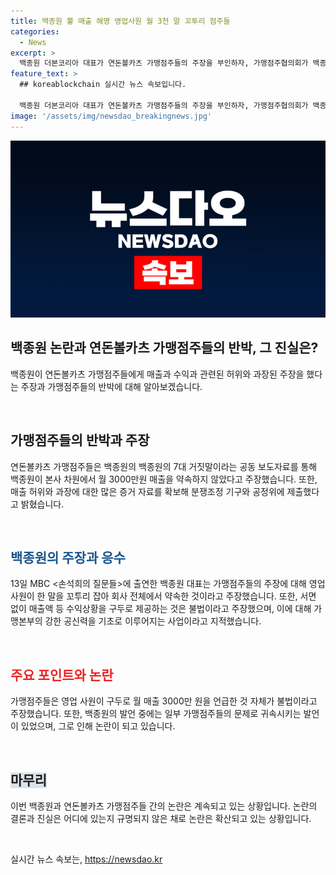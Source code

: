 ```yaml
---
title: 백종원 뿔 매출 해명 영업사원 월 3천 말 꼬투리 점주들
categories:
  - News
excerpt: >
  백종원 더본코리아 대표가 연돈볼카츠 가맹점주들의 주장을 부인하자, 가맹점주협의회가 백종원의 7대 거짓말이라는 공동 보도자료를 발표했다. 이들은 매출액과 수익률을 구두로 제공하는 행위가 불법이라고 주장하며, 백종원 대표의 발언을 반박했다. 또한, 백종원 대표는 일부 매장의 저조한 매출에 대해 일부 매장의 평균 영업 일수와 똑같은 브랜드 다른 매장의 평균 영업 일수 차이가 난다고 말하며 논란을 풀기 위해 노력 중이다.
feature_text: >
  ## koreablockchain 실시간 뉴스 속보입니다.

  백종원 더본코리아 대표가 연돈볼카츠 가맹점주들의 주장을 부인하자, 가맹점주협의회가 백종원의 7대 거짓말이라는 공동 보도자료를 발표했다. 이들은 매출액과 수익률을 구두로 제공하는 행위가 불법이라고 주장하며, 백종원 대표의 발언을 반박했다. 또한, 백종원 대표는 일부 매장의 저조한 매출에 대해 일부 매장의 평균 영업 일수와 똑같은 브랜드 다른 매장의 평균 영업 일수 차이가 난다고 말하며 논란을 풀기 위해 노력 중이다.
image: '/assets/img/newsdao_breakingnews.jpg'
---
```


<p><img src="/assets/img/newsdao_breakingnews.jpg" alt="koreablockchain 속보" /></p>

<h2 data-ke-size="size26">백종원 논란과 연돈볼카츠 가맹점주들의 반박, 그 진실은?</h2>

<p>백종원이 연돈볼카츠 가맹점주들에게 매출과 수익과 관련된 허위와 과장된 주장을 했다는 주장과 가맹점주들의 반박에 대해 알아보겠습니다.</p>

<p data-ke-size="size16">&nbsp;</p>

<h2>가맹점주들의 반박과 주장</h2>

<p>연돈볼카츠 가맹점주들은 백종원의 백종원의 7대 거짓말이라는 공동 보도자료를 통해 백종원이 본사 차원에서 월 3000만원 매출을 약속하지 않았다고 주장했습니다. 또한, 매출 허위와 과장에 대한 많은 증거 자료를 확보해 분쟁조정 기구와 공정위에 제출했다고 밝혔습니다.</p>

<p data-ke-size="size16">&nbsp;</p>

<h2><b><span style="color: #1a5490;">백종원의 주장과 응수</span></b></h2>

<p>13일 MBC &lt;손석희의 질문들&gt;에 출연한 백종원 대표는 가맹점주들의 주장에 대해 영업 사원이 한 말을 꼬투리 잡아 회사 전체에서 약속한 것이라고 주장했습니다. 또한, 서면 없이 매출액 등 수익상황을 구두로 제공하는 것은 불법이라고 주장했으며, 이에 대해 가맹본부의 강한 공신력을 기초로 이루어지는 사업이라고 지적했습니다.</p>

<p data-ke-size="size16">&nbsp;</p>

<h2><span style="color: #ee2323;">주요 포인트와 논란</span></h2>

<p>가맹점주들은 영업 사원이 구두로 월 매출 3000만 원을 언급한 것 자체가 불법이라고 주장했습니다. 또한, 백종원의 발언 중에는 일부 가맹점주들의 문제로 귀속시키는 발언이 있었으며, 그로 인해 논란이 되고 있습니다.</p>

<p data-ke-size="size16">&nbsp;</p>

<h2><b><span style="background-color: #21538527;">마무리</span></b></h2>

<p>이번 백종원과 연돈볼카츠 가맹점주들 간의 논란은 계속되고 있는 상황입니다. 논란의 결론과 진실은 어디에 있는지 규명되지 않은 채로 논란은 확산되고 있는 상황입니다.</p>

<p data-ke-size="size16">&nbsp;</p>

실시간 뉴스 속보는, <a href="https://newsdao.kr" rel="dofollow">https://newsdao.kr</a>


